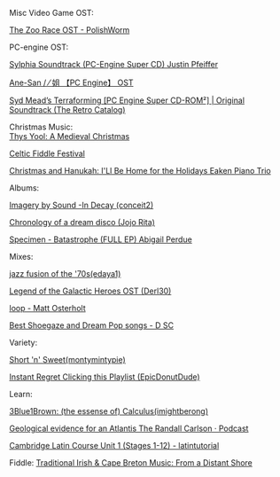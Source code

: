 Misc Video Game OST:

[The Zoo Race OST - PolishWorm](https://youtube.com/playlist?list=PLOJErpyswxzMIw5M0tB4wrQsZ-ak7WoWK)  



PC-engine OST:  

[Sylphia Soundtrack (PC-Engine Super CD)
Justin Pfeiffer](https://www.youtube.com/playlist?list=PLS33sdp5dtRmI6x3CUUaZ1trFnDLUSrP1)  

[Ane-San / ⁄ 姐 【PC Engine】 OST](https://www.youtube.com/playlist?list=PL8x7wHq_i5DdyzSsi7_qRqqT1nQIY3YZQ)  

[Syd Mead’s Terraforming [PC Engine Super CD-ROM²] | Original Soundtrack (The Retro Catalog)](https://www.youtube.com/playlist?list=PLVMVbsTFPOy8JfcAaASJQyq2Zcf8yyyGR)  



Christmas Music:  
[Thys Yool: A Medieval Christmas](https://www.youtube.com/playlist?list=OLAK5uy_luJyiM0Kv-ZRK6TlRgfkmOia-AjBfYMe4)  

[Celtic Fiddle Festival](https://www.youtube.com/playlist?list=OLAK5uy_lA9YIE8DZSx8ISc7QM4UkxhlWd9ZaLpFA)  

[Christmas and Hanukah: I'Ll Be Home for the Holidays
Eaken Piano Trio](https://www.youtube.com/playlist?list=OLAK5uy_lFXkl8NOR5YUdiPpLgCNFb79IxgAXI_xo)  


Albums:  

[Imagery by Sound -In Decay (conceit2)](https://youtube.com/playlist?list=PLBKVN8MW0_1ZpnXeUdg3JL7CxkKV43TzH)  

[Chronology of a dream disco (Jojo Rita)](https://www.youtube.com/playlist?list=PLNe5B7pDzB0DF3-lFU4_pTzLklzUAJHSG)  

[Specimen - Batastrophe (FULL EP) Abigail Perdue](https://www.youtube.com/playlist?list=PLUJXUnTA4ULi3MyluxKMbQJ3mPfbJJ65f)  




Mixes:  

[jazz fusion of the '70s(edaya1)](https://www.youtube.com/playlist?list=PLDAt_4uwQO2LJnZZ7ZKQpEZBqWxYVZu_x)  

[Legend of the Galactic Heroes OST (Derl30)](https://www.youtube.com/playlist?list=PLviRCiujlzqCYuoMJzMtpbR3seP3r_duP)  

[loop - Matt Osterholt](https://www.youtube.com/playlist?list=PLf9WFU11J1EOHyakz5Qz8YiotBz7R-aGt)  

[Best Shoegaze and Dream Pop songs - D SC](https://www.youtube.com/playlist?list=PLsEc7Aw3YxEpeL9WwsjTqzgzmtW5-p9ZK)  




Variety:  

[Short 'n' Sweet(montymintypie)](https://www.youtube.com/playlist?list=PLDAt_4uwQO2LJnZZ7ZKQpEZBqWxYVZu_x)  

[Instant Regret Clicking this Playlist (EpicDonutDude)](https://www.youtube.com/playlist?list=PLv3TTBr1W_9tppikBxAE_G6qjWdBljBHJ)  


Learn:  

[3Blue1Brown: (the essense of) Calculus(imightberong)](https://www.youtube.com/playlist?list=PL0-GT3co4r2wlh6UHTUeQsrf3mlS2lk6x)  

[Geological evidence for an Atlantis The Randall Carlson · Podcast](https://www.youtube.com/playlist?list=PLHY4t-R0YADgezVzUysTl_xOKUkScRm7m)  

[Cambridge Latin Course Unit 1 (Stages 1-12) - latintutorial](https://www.youtube.com/playlist?list=PLI76N29qybf8a9pkSzD9X0PX3a3PgO2_-)  

Fiddle:
[Traditional Irish & Cape Breton Music: From a Distant Shore](https://www.youtube.com/watch?v=aJ7Vih8Ifl8&list=OLAK5uy_lerodva1PbVbmnh2xw4lpiTZW1iGImL8M)





